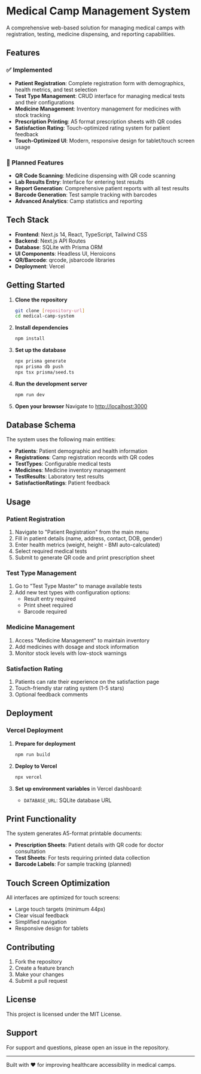 # Medical Camp Management System

A comprehensive web-based solution for managing medical camps with registration, testing, medicine dispensing, and reporting capabilities.

## Features

### ✅ Implemented
- **Patient Registration**: Complete registration form with demographics, health metrics, and test selection
- **Test Type Management**: CRUD interface for managing medical tests and their configurations
- **Medicine Management**: Inventory management for medicines with stock tracking
- **Prescription Printing**: A5 format prescription sheets with QR codes
- **Satisfaction Rating**: Touch-optimized rating system for patient feedback
- **Touch-Optimized UI**: Modern, responsive design for tablet/touch screen usage

### 🚧 Planned Features
- **QR Code Scanning**: Medicine dispensing with QR code scanning
- **Lab Results Entry**: Interface for entering test results
- **Report Generation**: Comprehensive patient reports with all test results
- **Barcode Generation**: Test sample tracking with barcodes
- **Advanced Analytics**: Camp statistics and reporting

## Tech Stack

- **Frontend**: Next.js 14, React, TypeScript, Tailwind CSS
- **Backend**: Next.js API Routes
- **Database**: SQLite with Prisma ORM
- **UI Components**: Headless UI, Heroicons
- **QR/Barcode**: qrcode, jsbarcode libraries
- **Deployment**: Vercel

## Getting Started

1. **Clone the repository**
   ```bash
   git clone [repository-url]
   cd medical-camp-system
   ```

2. **Install dependencies**
   ```bash
   npm install
   ```

3. **Set up the database**
   ```bash
   npx prisma generate
   npx prisma db push
   npx tsx prisma/seed.ts
   ```

4. **Run the development server**
   ```bash
   npm run dev
   ```

5. **Open your browser**
   Navigate to [http://localhost:3000](http://localhost:3000)

## Database Schema

The system uses the following main entities:
- **Patients**: Patient demographic and health information
- **Registrations**: Camp registration records with QR codes
- **TestTypes**: Configurable medical tests
- **Medicines**: Medicine inventory management
- **TestResults**: Laboratory test results
- **SatisfactionRatings**: Patient feedback

## Usage

### Patient Registration
1. Navigate to "Patient Registration" from the main menu
2. Fill in patient details (name, address, contact, DOB, gender)
3. Enter health metrics (weight, height - BMI auto-calculated)
4. Select required medical tests
5. Submit to generate QR code and print prescription sheet

### Test Type Management
1. Go to "Test Type Master" to manage available tests
2. Add new test types with configuration options:
   - Result entry required
   - Print sheet required
   - Barcode required

### Medicine Management
1. Access "Medicine Management" to maintain inventory
2. Add medicines with dosage and stock information
3. Monitor stock levels with low-stock warnings

### Satisfaction Rating
1. Patients can rate their experience on the satisfaction page
2. Touch-friendly star rating system (1-5 stars)
3. Optional feedback comments

## Deployment

### Vercel Deployment
1. **Prepare for deployment**
   ```bash
   npm run build
   ```

2. **Deploy to Vercel**
   ```bash
   npx vercel
   ```

3. **Set up environment variables** in Vercel dashboard:
   - `DATABASE_URL`: SQLite database URL

## Print Functionality

The system generates A5-format printable documents:
- **Prescription Sheets**: Patient details with QR code for doctor consultation
- **Test Sheets**: For tests requiring printed data collection
- **Barcode Labels**: For sample tracking (planned)

## Touch Screen Optimization

All interfaces are optimized for touch screens:
- Large touch targets (minimum 44px)
- Clear visual feedback
- Simplified navigation
- Responsive design for tablets

## Contributing

1. Fork the repository
2. Create a feature branch
3. Make your changes
4. Submit a pull request

## License

This project is licensed under the MIT License.

## Support

For support and questions, please open an issue in the repository.

---

Built with ❤️ for improving healthcare accessibility in medical camps.
